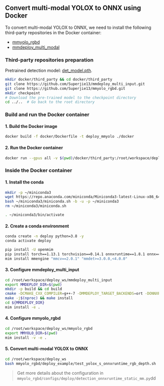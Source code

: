 ## Convert multi-modal YOLOX to ONNX using Docker
To convert multi-modal YOLOX to ONNX, we need to install the following third-party repositories in the Docker container:
- [mmyolo_rgbd](https://github.com/Superjie13/mmyolo_rgbd)
- [mmdeploy_multi_modal](https://github.com/Superjie13/mmdeploy_multi_input)

### Third-party repositories preparation
Pretrained detection model: [det_model.pth](https://drive.google.com/file/d/1v0gBbsByNTrqET3sFy525hogxsPsJYSG/view?usp=sharing).

```bash
mkdir docker/third_party && cd docker/third_party
git clone https://github.com/Superjie13/mmdeploy_multi_input.git
git clone https://github.com/Superjie13/mmyolo_rgbd.git
mkdir checkpoint 
# Download the pre-trained model to the checkpoint directory
cd ../..  # Go back to the root directory
```


### Build and run the Docker container
#### 1. Build the Docker image
```bash
docker build -f docker/Dockerfile -t deploy_mmyolo ./docker
``` 

#### 2. Run the Docker container
```bash
docker run --gpus all -v $(pwd)/docker/third_party:/root/workspace/deploy_ws -it deploy-mmyolo
```

### Inside the Docker container
#### 1. Install the conda
```bash
mkdir -p ~/miniconda3
wget https://repo.anaconda.com/miniconda/Miniconda3-latest-Linux-x86_64.sh -O ~/miniconda3/miniconda.sh
bash ~/miniconda3/miniconda.sh -b -u -p ~/miniconda3
rm ~/miniconda3/miniconda.sh

. ~/miniconda3/bin/activate
```

#### 2. Create a conda environment
```bash
conda create -n deploy python=3.8 -y
conda activate deploy

pip install -U openmim
pip install torch==1.13.1 torchvision==0.14.1 onnxruntime==1.8.1 onnx==1.15.0
mim install mmengine "mmcv==2.0.1" "mmdet>=3.0.0,<4.0.0"
```

#### 3. Configure mmdeploy_multi_input
```bash
cd /root/workspace/deploy_ws/mmdeploy_multi_input
export MMDEPLOY_DIR=$(pwd)
mkdir -p build && cd build
cmake -DCMAKE_CXX_COMPILER=g++-7 -DMMDEPLOY_TARGET_BACKENDS=ort -DONNXRUNTIME_DIR=${ONNXRUNTIME_DIR} ..
make -j$(nproc) && make install
cd ${MMDEPLOY_DIR}
mim install -e .
```

#### 4. Configure mmyolo_rgbd
```bash
cd /root/workspace/deploy_ws/mmyolo_rgbd
export MMYOLO_DIR=$(pwd)
mim install -v -e .
```

#### 5. Convert multi-modal YOLOX to ONNX
```bash
cd /root/workspace/deploy_ws
bash mmyolo_rgbd/deploy_example/test_yolox_s_onnxruntime_rgb_depth.sh
```
> Get more details about the configuration in `mmyolo_rgbd/configs/deploy/detection_onnxruntime_static_mm.py`dd